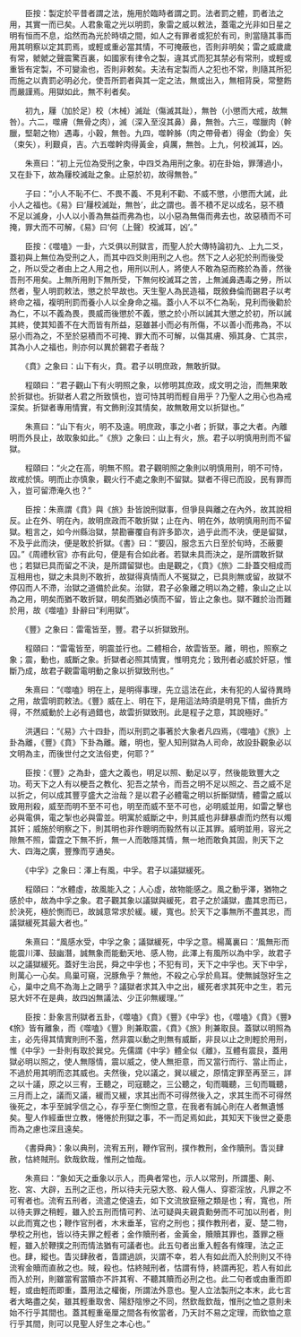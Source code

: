 <!-- { "loadSidebar": true } -->
　　臣按：製定於平昔者謂之法，施用於臨時者謂之罰。法者罰之體，罰者法之用，其實一而已矣。人君象電之光以明罰，象雷之威以敕法，蓋電之光非如日星之明有恒而不息，焰然而為光於時頃之間，如人之有罪者或犯於有司，則當隨其事而用其明察以定其罰焉，或輕或重必當其情，不可掩蔽也，否則非明矣；雷之威歲歲有常，虩虩之聲震驚百裏，如國家有律令之製，違其式而犯其禁必有常刑，或輕或重皆有定製，不可變渝也，否則非敕矣。夫法有定製而人之犯也不常，則隨其所犯而施之以責罰必明必允，使吾所罰者與其一定之法，無或出入，無相背戾，常整飭而嚴謹焉。用獄如此，無不利者矣。

　　初九，屨（加於足）校（木械）滅趾（傷滅其趾），無咎（小懲而大戒，故無咎）。六二，噬膚（無骨之肉），滅（深入至沒其鼻）鼻，無咎。六三，噬臘肉（幹臘，堅韌之物）遇毒，小穀，無咎。九四，噬幹胏（肉之帶骨者）得金（鈞金）矢（束矢），利艱貞，吉。六五噬幹肉得黃金，貞厲，無咎。上九，何校滅耳，凶。

　　朱熹曰：“初上元位為受刑之象，中四爻為用刑之象。初在卦始，罪薄過小，又在卦下，故為屨校滅趾之象。止惡於初，故得無咎。”

　　子曰：“小人不恥不仁、不畏不義、不見利不勸、不威不懲，小懲而大誡，此小人之福也。《易》曰‘屨校滅趾，無咎’，此之謂也。善不積不足以成名，惡不積不足以滅身，小人以小善為無益而弗為也，以小惡為無傷而弗去也，故惡積而不可掩，罪大而不可解，《易》曰‘何（上聲）校滅耳，凶’。”

　　臣按：《噬嗑》一卦，六爻俱以刑獄言，而聖人於大傳特論初九、上九二爻，蓋初與上無位為受刑之人，而其中四爻則用刑之人也。然下之人必犯於刑而後受之，所以受之者由上之人用之也，用刑以刑人，將使人不敢為惡而務於為善，然後吾刑不用矣。上無所用則下無所受，下無何校滅耳之苦，上無滅鼻遇毒之勞，所以然者，聖人明罰敕法，懲之於早故也。天生聖人為民造福，既敘彝倫而錫君子以考終命之福，複明刑罰而養小人以全身命之福。蓋小人不以不仁為恥，見利而後勸於為仁，不以不義為畏，畏威而後懲於不義，懲之於小所以誡其大懲之於初，所以誡其終，使其知善不在大而皆有所益，惡雖甚小而必有所傷，不以善小而弗為，不以惡小而為之，不至於惡積而不可掩、罪大而不可解，以傷其膚、殞其身、亡其宗，其為小人之福也，則亦何以異於錫君子者哉？

　　《賁》之象曰：山下有火，賁。君子以明庶政，無敢折獄。

　　程頤曰：“君子觀山下有火明照之象，以修明其庶政，成文明之治，而無果敢於折獄也。折獄者人君之所致慎也，豈可恃其明而輕自用乎？乃聖人之用心也為戒深矣。折獄者專用情實，有文飾則沒其情矣，故無敢用文以折獄也。”

　　朱熹曰：“山下有火，明不及遠。明庶政，事之小者；折獄，事之大者。內離明而外艮止，故取象如此。”《旅》之象曰：山上有火，旅。君子以明慎用刑而不留獄。

　　程頤曰：“火之在高，明無不照。君子觀明照之象則以明慎用刑，明不可恃，故戒於慎。明而止亦慎象，觀火行不處之象則不留獄。獄者不得已而設，民有罪而入，豈可留滯淹久也？”

　　臣按：朱熹謂《賁》與《旅》卦皆說刑獄事，但爭艮與離之在內外，故其說相反。止在外、明在內，故明庶政而不敢折獄；止在內、明在外，故明慎用刑而不留獄。粗言之，如今州縣治獄，禁勘審覆自有許多節次，過乎此而不決，便是留獄，不及乎此而決，便是敢於折獄。《書》曰：“要囚，服念五六日至於旬時，丕蔽要囚。”《周禮秋官》亦有此句，便是有合如此者。若獄未具而決之，是所謂敢折獄也；若獄已具而留之不決，是所謂留獄也。由是觀之，《賁》《旅》二卦蓋交相成而互相用也，獄之未具則不敢折，故獄得真情而人不冤獄之，已具則無或留，故獄不停囚而人不滯，治獄之道備於此矣。治獄，君子必象離之明以為之體，象山之止以為之用，明矣而猶不敢折獄，明矣而猶必慎而不留，皆止之象也。獄不難於治而難於用，故《噬嗑》卦辭曰“利用獄”。

　　《豐》之象曰：雷電皆至，豐。君子以折獄致刑。

　　程頤曰：“雷電皆至，明震並行也。二體相合，故雲皆至。離，明也，照察之象；震，動也，威斷之象。折獄者必照其情實，惟明克允；致刑者必威於奸惡，惟斷乃成，故君子觀雷電明動之象以折獄致刑也。”

　　朱熹曰：“《噬嗑》明在上，是明得事理，先立這法在此，未有犯的人留待異時之用，故雲明罰敕法。《豐》威在上、明在下，是用這法時須是明見下情，曲折方得，不然威動於上必有過錯也，故雲折獄致刑。此是程子之意，其說極好。”

　　洪邁曰：“《易》六十四卦，而以刑罰之事著於大象者凡四焉，《噬嗑》《旅》上卦為離，《豐》《賁》下卦為離。離，明也，聖人知刑獄為人司命，故設卦觀象必以文明為主，而後世付之文法俗吏，何耶？”

　　臣按：《豐》之為卦，盛大之義也，明足以照、動足以亨，然後能致豐大之功。苟天下之人有以梗吾之教化、犯吾之禁令，而吾之明不足以照之、吾之威不足以折之，何以成其豐亨盛大之治哉？是以君子必體電之明以折斷獄情，體雷之威以致用刑殺，威至而明不至不可也，明至而威不至不可也，必明威並用，如雷之擊也必與電俱，電之掣也必與雷並。明寓於威斷之中，則其威也非肆暴虐而灼然有以燭其奸；威施於明察之下，則其明也非作聰明而毅然有以正其罪。威明並用，容光之隙無不照，雷霆之下無不折，無一人而敢隱其情，無一地而敢負其固，則天下之大、四海之廣，豐豫而亨通矣。

　　《中孚》之象曰：澤上有風，中孚。君子以議獄緩死。

　　程頤曰：“水體虛，故風能入之；人心虛，故物能感之。風之動乎澤，猶物之感於中，故為中孚之象。君子觀其象以議獄與緩死，君子之於議獄，盡其忠而已，於決死，極於惻而已，故誠意常求於緩。緩，寬也。於天下之事無所不盡其忠，而議獄緩死其最大者也。”

　　朱熹曰：“風感水受，中孚之象；議獄緩死，中孚之意。楊萬裏曰：‘風無形而能震川澤、鼓幽潛，誠無象而能動天地、感人物，此澤上有風所以為中孚，故君子以之議獄緩死。蓋好生治民，舜之中孚也；不犯有司，天下之中孚也。天下中孚，則萬心一心矣。鳥巢可窺，況豚魚乎？無他，不殺之心孚於鳥耳。使無誠愨好生之心，巢中之鳥不為海上之鷗乎？議獄者求其入中之出，緩死者求其死中之生，若元惡大奸不在是典，故四凶無議法、少正卯無緩理。’”

　　臣按：卦象言刑獄者五卦，《噬嗑》《賁》《豐》《中孚》也，《噬嗑》《賁》《豐》《旅》皆有離象，而《噬嗑》《豐》則兼取震，《賁》《旅》則兼取艮。蓋獄以明照為主，必先得其情實則刑不濫，然非震以動之則無有威斷，非艮以止之則輕於用刑，惟《中孚》一卦則有取於巽兌。先儒謂《中孚》體全似《離》，互體有震艮，蓋用獄必明以照之，使人無隱情，震以威之，使人無拒意，而又當行而行、當止而止，不過於用其明而恣其威也。夫然後，兌以議之，巽以緩之，原情定罪至再至三，詳之以十議，原之以三宥，王聽之，司寇聽之，三公聽之，旬而職聽，三旬而職聽，三月而上之，議而又議，緩而又緩，求其出而不可得然後入之，求其生而不可得然後死之，本乎至誠孚信之心，存乎至仁惻怛之意，在我者有誠心則在人者無遺憾矣。聖人作經垂世立教，惓惓於刑獄之事，不一而足焉如此，其知天下後世之憂患而為之慮也深且遠矣。

　　《書舜典》：象以典刑，流宥五刑，鞭作官刑，撲作教刑，金作贖刑。眚災肆赦，怙終賊刑。欽哉欽哉，惟刑之恤哉。

　　朱熹曰：“象如天之垂象以示人，而典者常也，示人以常刑，所謂墨、劓、犵、宮、大辟，五刑之正也，所以待夫元惡大憝、殺人傷人、穿窬淫放，凡罪之不可宥者也。流宥五刑者，流遣之使遠去，如下文流放竄殛之類是也；宥，寬也，所以待夫罪之稍輕，雖入於五刑而情可矜、法可疑與夫親貴勳勞而不可加以刑者，則以此而寬之也；鞭作官刑者，木末垂革，官府之刑也；撲作教刑者，夏、楚二物，學校之刑也，皆以待夫罪之輕者；金作贖刑者，金黃金，贖贖其罪也，蓋罪之極輕，雖入於鞭撲之刑而情法猶有可議者也。此五句者出重入輕各有條理，法之正也。肆，縱也。眚災肆赦者，眚謂過誤，災謂不幸，若人有如此而入於刑則又不待流宥金贖而直赦之也。賊，殺也。怙終賊刑者，怙謂有恃，終謂再犯，若人有如此而入於刑，則雖當宥當贖亦不許其宥、不聽其贖而必刑之也。此二句者或由重而即輕，或由輕而即重，蓋用法之權衡，所謂法外意也。聖人立法製刑之本末，此七言者大略盡之矣，雖其輕重取舍、陽舒陰慘之不同，然欽哉欽哉，惟刑之恤之意則未始不行乎其間也。蓋其輕重毫厘之間各有攸當者，乃天討不易之定理，而欽恤之意行乎其間，則可以見聖人好生之本心也。”

